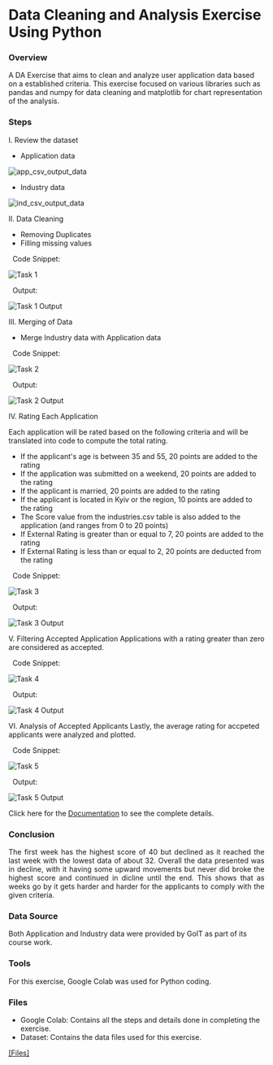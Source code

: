 # Data Cleaning and Analysis Exercise Using Python

### Overview
A DA Exercise that aims to clean and analyze user application data based on a established criteria. This exercise focused on various libraries such as pandas and numpy for data cleaning and matplotlib for chart representation of the analysis.

### Steps

I. Review the dataset

- Application data

![app_csv_output_data](https://github.com/user-attachments/assets/ede4c47a-ee50-4f8e-87f6-15b7c99f414f)

- Industry data

![ind_csv_output_data](https://github.com/user-attachments/assets/82968b9c-3b22-476d-b1d9-f006179e1ea6)

II. Data Cleaning
- Removing Duplicates
- Filling missing values

&nbsp;&nbsp;Code Snippet:

![Task 1](https://github.com/user-attachments/assets/9a0f8a38-650c-49b5-9e5d-8b02eaeffc7c)

&nbsp;&nbsp;Output:

![Task 1 Output](https://github.com/user-attachments/assets/960aee55-8861-43cf-b55a-77f85e6d8bc6)


III. Merging of Data
- Merge Industry data with Application data

&nbsp;&nbsp;Code Snippet:

![Task 2](https://github.com/user-attachments/assets/8e0baecf-2a56-4970-9475-50ea3f260aae)

&nbsp;&nbsp;Output:

![Task 2 Output](https://github.com/user-attachments/assets/2b6df9aa-b3a9-4837-98d9-696b9eca95e9)

IV. Rating Each Application

Each application will be rated based on the following criteria and will be translated into code to compute the total rating.

- If the applicant's age is between 35 and 55, 20 points are added to the rating
- If the application was submitted on a weekend, 20 points are added to the rating
- If the applicant is married, 20 points are added to the rating
- If the applicant is located in Kyiv or the region, 10 points are added to the rating
- The Score value from the industries.csv table is also added to the application (and ranges from 0 to 20 points)
- If External Rating is greater than or equal to 7, 20 points are added to the rating
- If External Rating is less than or equal to 2, 20 points are deducted from the rating

&nbsp;&nbsp;Code Snippet:

![Task 3](https://github.com/user-attachments/assets/5f50b610-c078-4361-afdf-860299c14693)

&nbsp;&nbsp;Output:

![Task 3 Output](https://github.com/user-attachments/assets/cba5c3d8-f08e-461d-97c9-5d23a0accd4b)


V. Filtering Accepted Application
Applications with a rating greater than zero are considered as accepted.

&nbsp;&nbsp;Code Snippet:

![Task 4](https://github.com/user-attachments/assets/79694f65-6e3f-46d1-9d3a-fdf87ee09d06)

&nbsp;&nbsp;Output:

![Task 4 Output](https://github.com/user-attachments/assets/1a01c3a7-954e-453a-a114-2613b7b3cb7b)


VI. Analysis of Accepted Applicants
Lastly, the average rating for accpeted applicants were analyzed and plotted.

&nbsp;&nbsp;Code Snippet:

![Task 5](https://github.com/user-attachments/assets/907edb94-440e-4662-a26d-527b14dbd98a)

&nbsp;&nbsp;Output:

![Task 5 Output](https://github.com/user-attachments/assets/aff1211a-78dc-43fa-bcf0-c1944047df3f)

Click here for the [Documentation](https://colab.research.google.com/drive/1hnI9-l_qK7YiLz_J9E-PCcn7UMfZZaPx?usp=sharing) to see the complete details.

### Conclusion

 <p align="justify">The first week has the highest score of 40 but declined as it reached the last week with the lowest data of about 32. Overall the data presented was in decline, with it having some upward movements but never did broke the highest score and continued in dicline until the end. This shows that as weeks go by it gets harder and harder for the applicants to comply with the given criteria.</p>

### Data Source

Both Application and Industry data were provided by GoIT as part of its course work.

### Tools

For this exercise, Google Colab was used for Python coding.

### Files
- Google Colab: Contains all the steps and details done in completing the exercise.
- Dataset: Contains the data files used for this exercise.

[[Files]](https://drive.google.com/drive/folders/1nDYGNW-v5EjVA-hViunINZ1_OfqFBD4W?usp=sharing)

